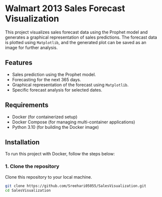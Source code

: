 # Walmart 2013 Sales Forecast Visualization

This project visualizes sales forecast data using the Prophet model and generates a graphical representation of sales predictions. The forecast data is plotted using `Matplotlib`, and the generated plot can be saved as an image for further analysis.

## Features

- Sales prediction using the Prophet model.
- Forecasting for the next 365 days.
- Graphical representation of the forecast using `Matplotlib`.
- Specific forecast analysis for selected dates.

## Requirements

- Docker (for containerized setup)
- Docker Compose (for managing multi-container applications)
- Python 3.10 (for building the Docker image)

## Installation

To run this project with Docker, follow the steps below:

### 1. Clone the repository

Clone this repository to your local machine.
  
```bash
git clone https://github.com/Sreehari05055/SalesVisualization.git
cd SalesVisualization
